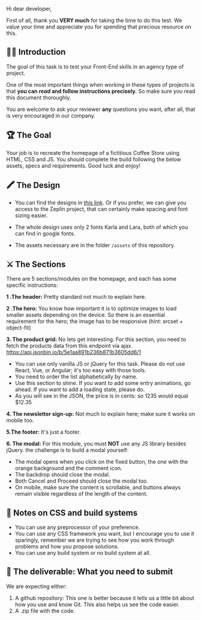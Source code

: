 Hi dear developer,

First of all, thank you **VERY much** for taking the time to do this test. We value your time and appreciate you for spending that precious resource on this.

## 🙇‍♂️ Introduction
The goal of this task is to test your Front-End skills in an agency type of project.

One of the most important things when working in these types of projects is that **you can *read* and follow instructions precisely.** So make sure you read this document thoroughly.

You are welcome to ask your reviewer **any** questions you want, after all, that is very encouraged in our company.

## 🏆 The Goal
Your job is to recreate the homepage of a fictitious Coffee Store using HTML, CSS and JS. You should complete the build following the below assets, specs and requirements. Good luck and enjoy!

## 🖍 The Design
* You can find the designs in [this link](https://scene.zeplin.io/project/5e1ab424f523ba7ad53ff01f). Or if you prefer, we can give you access to the Zeplin project, that can certainly make spacing and font sizing easier. 

* The whole design uses only 2 fonts Karla and Lara, both of which you can find in google fonts.
* The assets necessary are in the folder `/assets` of this repository.

## ⚔️ The Sections
There are 5 sections/modules on the homepage, and each has some specific instructions:

**1 .The header:** Pretty standard not much to explain here.

**2 .The hero:** You know how important it is to optimize images to load smaller assets depending on the device. So there is an essential requirement for the hero; the image has to be responsive (hint: srcset + object-fit)

**3. The product grid:** No lets get interesting. For this section, you need to fetch the products data from this endpoint via ajax. 
https://api.jsonbin.io/b/5e1aa891b236b871b3605dd6/1

* You can use only vanilla JS or jQuery for this task. Please do not use React, Vue, or Angular; it's too easy with those tools.
* You need to order the list alphabetically by name.
* Use this section to shine. If you want to add some entry animations, go ahead. If you want to add a loading state, please do.
* As you will see in the JSON, the price is in cents: so 1235 would equal $12.35

**4. The newsletter sign-up:** Not much to explain here; make sure it works on mobile too.

**5.The footer:** It's just a footer.

**6. The modal:** For this module, you must **NOT** use any JS library besides jQuery. the challenge is to build a modal yourself:

* The modal opens when you click on the fixed button, the one with the  orange background and the comment icon.
* The backdrop should close the modal.
* Both Cancel and Proceed should close the modal too.
* On mobile, make sure the content is scrollable, and buttons always remain visible regardless of the length of the content.

## 🌈 Notes on CSS and build systems
* You can use any preprocessor of your preference.
* You can use any CSS framework you want, but I encourage you to use it sparingly, remember we are trying to see how you work through problems and how you propose solutions.
* You can use any build system or no build system at all.

## 💎 The deliverable: What you need to submit
We are expecting either: 
1. A github repository: This one is better because it tells us a little bit about how you use and know Git. This also helps us see the code easier.
2. A .zip file with the code.
